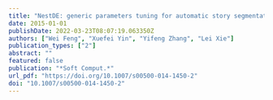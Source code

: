 ```yaml
---
title: "NestDE: generic parameters tuning for automatic story segmentation"
date: 2015-01-01
publishDate: 2022-03-23T08:07:19.063350Z
authors: ["Wei Feng", "Xuefei Yin", "Yifeng Zhang", "Lei Xie"]
publication_types: ["2"]
abstract: ""
featured: false
publication: "*Soft Comput.*"
url_pdf: "https://doi.org/10.1007/s00500-014-1450-2"
doi: "10.1007/s00500-014-1450-2"
---
```



